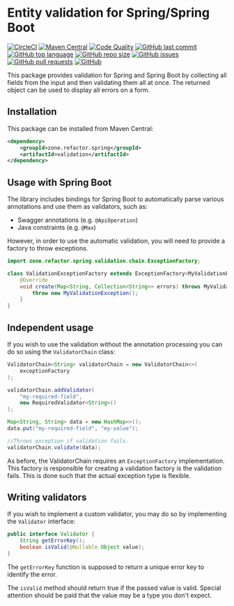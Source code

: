 # Entity validation for Spring/Spring Boot

[![CircleCI](https://img.shields.io/circleci/build/gh/refactorzone/spring-boot-validators)](https://circleci.com/gh/refactorzone/spring-boot-validators)
[![Maven Central](https://img.shields.io/maven-central/v/zone.refactor.spring/validation)](https://search.maven.org/search?q=g:zone.refactor.spring%20AND%20a:validation)
[![Code Quality](https://img.shields.io/lgtm/grade/java/g/refactorzone/spring-boot-validators.svg)](https://lgtm.com/projects/g/refactorzone/spring-boot-validators/)
[![GitHub last commit](https://img.shields.io/github/last-commit/refactorzone/spring-boot-validators)](https://github.com/refactorzone/spring-boot-validators)
[![GitHub top language](https://img.shields.io/github/languages/top/refactorzone/spring-boot-validators.svg)](https://github.com/refactorzone/spring-boot-validators)
[![GitHub repo size](https://img.shields.io/github/repo-size/refactorzone/spring-boot-validators.svg)](https://github.com/refactorzone/spring-boot-validators)
[![GitHub issues](https://img.shields.io/github/issues/refactorzone/spring-boot-validators.svg)](https://github.com/refactorzone/spring-boot-validators/issues)
[![GitHub pull requests](https://img.shields.io/github/issues-pr/refactorzone/spring-boot-validators.svg)](https://github.com/refactorzone/spring-boot-validators/pulls)
[![GitHub](https://img.shields.io/github/license/refactorzone/spring-boot-validators)](https://github.com/refactorzone/spring-boot-validators/blob/master/LICENSE.md)

This package provides validation for Spring and Spring Boot by collecting all fields from the input and then
validating them all at once. The returned object can be used to display all errors on a form.

## Installation

This package can be installed from Maven Central:

```xml
<dependency>
    <groupId>zone.refactor.spring</groupId>
    <artifactId>validation</artifactId>
</dependency>
```

## Usage with Spring Boot

The library includes bindings for Spring Boot to automatically parse various annotations and use them as validators,
such as:

- Swagger annotations (e.g. `@ApiOperation`)
- Java constraints (e.g. `@Max`)

However, in order to use the automatic validation, you will need to provide a factory to throw exceptions.

```java
import zone.refactor.spring.validation.chain.ExceptionFactory;

class ValidationExceptionFactory extends ExceptionFactory<MyValidationException> {
    @Override
    void create(Map<String, Collection<String>> errors) throws MyValidationException {
        throw new MyValidationException();
    }
}
```

## Independent usage

If you wish to use the validation without the annotation processing you can do so using the `ValidatorChain` class:

```java
ValidatorChain<String> validatorChain = new ValidatorChain<>(
    exceptionFactory
);

validatorChain.addValidator(
    "my-required-field",
    new RequiredValidator<String>()
);

Map<String, String> data = new HashMap<>();
data.put("my-required-field", "my-value");

//Throws exception if validation fails.
validatorChain.validate(data);
```

As before, the ValidatorChain requires an `ExceptionFactory` implementation. This factory is responsible
for creating a validation factory is the validation fails. This is done such that the actual exception type is flexible.

## Writing validators

If you wish to implement a custom validator, you may do so by implementing the `Validator` interface:

```java
public interface Validator {
    String getErrorKey();
    boolean isValid(@Nullable Object value);
}
```

The `getErrorKey` function is supposed to return a unique error key to identify the error.

The `isValid` method should return true if the passed value is valid. Special attention should be paid that the
value may be a type you don't expect.
